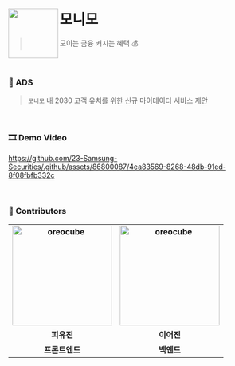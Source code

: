 # 모니모 <img src="https://github.com/23-Samsung-Securities/.github/assets/86800087/515b31bf-0de4-4a0c-a465-5870aacfa1d6" align=left width=100>
> 모이는 금융 커지는 혜택 💰

<br>

### 💭 ADS
> `모니모` 내 2030 고객 유치를 위한 신규 마이데이터 서비스 제안

<br>

### 🎞️ Demo Video

https://github.com/23-Samsung-Securities/.github/assets/86800087/4ea83569-8268-48db-91ed-8f08fbfb332c

<br>

### 🙌 Contributors

<div align="center">
<table style="font-weight : bold">
      <tr>
           <td align="center">
              <a href="https://github.com/PIYUJIN">                 
                  <img alt="oreocube" src="https://avatars.githubusercontent.com/PIYUJIN" width="200" />            
              </a>
           </td>
            <td align="center">
                <a href="https://github.com/eojinny">                 
                    <img alt="oreocube" src="https://avatars.githubusercontent.com/eojinny" width="200" />            
                </a>
             </td>
      </tr>
      <tr>
        <td align="center">피유진</td>
        <td align="center">이어진</td>
      </tr>
      <tr>
          <td align="center">프론트엔드</td>
          <td align="center">백엔드</td>
      </tr>
  </table>
</div>

